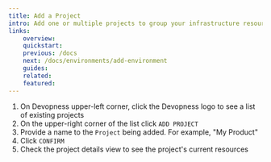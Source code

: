 ```yaml
---
title: Add a Project
intro: Add one or multiple projects to group your infrastructure resources in a logical and organized way.
links:
    overview:
    quickstart:
    previous: /docs
    next: /docs/environments/add-environment
    guides:
    related:
    featured:
---
```


1. On Devopness upper-left corner, click the Devopness logo to see a list of existing projects
1. On the upper-right corner of the list click `ADD PROJECT`
1. Provide a name to the `Project` being added. For example, "My Product"
1. Click `CONFIRM`
1. Check the project details view to see the project's current resources
